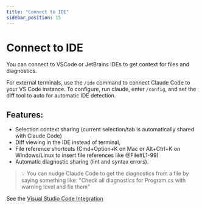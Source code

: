 ```yaml
---
title: "Connect to IDE"
sidebar_position: 15
---
```


# Connect to IDE

You can connect to VSCode or JetBrains IDEs to get context for files and diagnostics.

For external terminals, use the `/ide` command to connect Claude Code to your VS Code instance. To configure, run claude, enter `/config`, and set the diff tool to auto for automatic IDE detection.

## Features:

* Selection context sharing (current selection/tab is automatically shared with Claude Code)
* Diff viewing in the IDE instead of terminal, 
* File reference shortcuts (Cmd+Option+K on Mac or Alt+Ctrl+K on Windows/Linux to insert file references like @File#L1-99)
* Automatic diagnostic sharing (lint and syntax errors).

> 💡 You can nudge Claude Code to get the diagnostics from a file by saying something like: "Check all diagnostics for Program.cs with warning level and fix them"

See the [Visual Studio Code Integration](https://docs.claude.com/en/docs/claude-code/vs-code)
